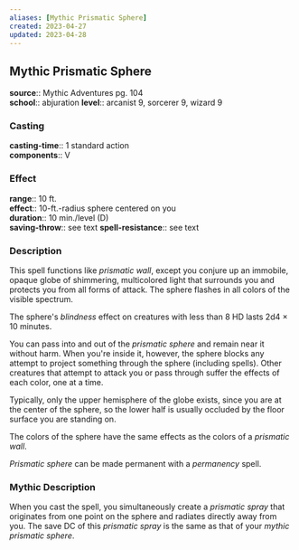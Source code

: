 ```yaml
---
aliases: [Mythic Prismatic Sphere]
created: 2023-04-27
updated: 2023-04-28
---
```


## Mythic Prismatic Sphere

**source**:: Mythic Adventures pg. 104  
**school**:: abjuration
**level**:: arcanist 9, sorcerer 9, wizard 9

### Casting

**casting-time**:: 1 standard action  
**components**:: V

### Effect

**range**:: 10 ft.  
**effect**:: 10-ft.-radius sphere centered on you  
**duration**:: 10 min./level (D)  
**saving-throw**:: see text
**spell-resistance**:: see text

### Description

This spell functions like *prismatic wall*, except you conjure up an immobile, opaque globe of shimmering, multicolored light that surrounds you and protects you from all forms of attack. The sphere flashes in all colors of the visible spectrum.  
  
The sphere's *blindness* effect on creatures with less than 8 HD lasts 2d4 × 10 minutes.  
  
You can pass into and out of the *prismatic sphere* and remain near it without harm. When you're inside it, however, the sphere blocks any attempt to project something through the sphere (including spells). Other creatures that attempt to attack you or pass through suffer the effects of each color, one at a time.  
  
Typically, only the upper hemisphere of the globe exists, since you are at the center of the sphere, so the lower half is usually occluded by the floor surface you are standing on.  
  
The colors of the sphere have the same effects as the colors of a *prismatic wall*.  
  
*Prismatic sphere* can be made permanent with a *permanency* spell.

### Mythic Description

When you cast the spell, you simultaneously create a *prismatic spray* that originates from one point on the sphere and radiates directly away from you. The save DC of this *prismatic spray* is the same as that of your *mythic prismatic sphere*.
